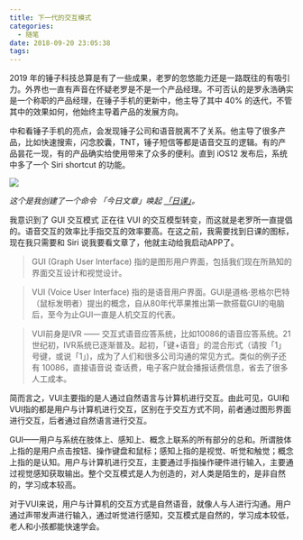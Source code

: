 ```yaml
---
title: 下一代的交互模式
categories:
  - 随笔
date: 2018-09-20 23:05:38
tags:
---
```


2019 年的锤子科技总算是有了一些成果，老罗的忽悠能力还是一路既往的有吸引力。外界也一直有声音在怀疑老罗是不是一个产品经理。不可否认的是罗永浩确实是一个称职的产品经理，在锤子手机的更新中，他主导了其中 40% 的迭代，不管其中的效果如何，他始终主导着产品的发展方向。

中和看锤子手机的亮点，会发现锤子公司和语音脱离不了关系。他主导了很多产品，比如快速搜索，闪念胶囊，TNT，锤子短信等都是语音交互的逻辑。有的产品昙花一现，有的产品确实给使用带来了众多的便利。直到 iOS12 发布后，系统中多了一个 Siri shortcut 的功能。

![](http://pics.naaln.com/blog/2019-01-14-031636.gif)

*这个是我创建了一个命令 「今日文章」唤起 [「日课」](https://itunes.apple.com/cn/app/id1193102860)。*

我意识到了 GUI 交互模式 正在往 VUI 的交互模型转变，而这就是老罗所一直提倡的。语音交互的效率比手指交互的效率要高。在这之前，我需要找到日课的图标，现在我只需要和 Siri 说我要看文章了，他就主动给我启动APP了。

> GUI (Graph User Interface) 指的是图形用户界面，包括我们现在所熟知的界面交互设计和视觉设计。

> VUI (Voice User Interface) 指的是语音用户界面。GUI是道格·恩格尔巴特（鼠标发明者）提出的概念，自从80年代苹果推出第一款搭载GUI的电脑后，至今为止GUI一直是人机交互的代表。

> VUI前身是IVR —— 交互式语音应答系统，比如10086的语音应答系统。21世纪初，IVR系统已逐渐普及。起初，「键+语音」的混合形式（请按「1」号键，或说「1」)，成为了人们和很多公司沟通的常见方式。类似的例子还有 10086，直接语音说 查话费，电子客户就会播报话费信息，省去了很多人工成本。

简而言之，VUI主要指的是人通过自然语言与计算机进行交互。由此可见，GUI和VUI指的都是用户与计算机进行交互，区别在于交互方式不同，前者通过图形界面进行交互，后者通过自然语言进行交互。

GUI——用户与系统在肢体上、感知上、概念上联系的所有部分的总和。所谓肢体上指的是用户点击按钮、操作键盘和鼠标；感知上指的是视觉、听觉和触觉；概念上指的是认知。用户与计算机进行交互，主要通过手指操作硬件进行输入，主要通过视觉感知获取输出。整个交互模式是人为创造的，对人类是陌生的，是非自然的，学习成本较高。

对于VUI来说，用户与计算机的交互方式是自然语音，就像人与人进行沟通。用户通过声带发声进行输入，通过听觉进行感知，交互模式是自然的，学习成本较低，老人和小孩都能快速学会。
